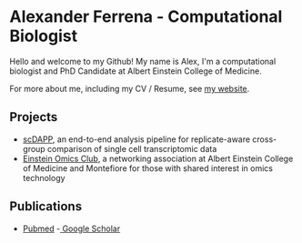 # Alexander Ferrena - Computational Biologist


Hello and welcome to my Github! My name is Alex, I'm a computational biologist and PhD Candidate at Albert Einstein College of Medicine.

For more about me, including my CV / Resume, see [my website](https://ferrenaalexander.github.io/).


## Projects

- [scDAPP](https://github.com/bioinfoDZ/scDAPP), an end-to-end analysis pipeline for replicate-aware cross-group comparison of single cell transcriptomic data
- [Einstein Omics Club](https://einsteinomics.github.io/), a networking association at Albert Einstein College of Medicine and Montefiore for those with shared interest in omics technology

## Publications

- [Pubmed](https://pubmed.ncbi.nlm.nih.gov/?term=Ferrena+A&sort=date)
-[ Google Scholar](https://scholar.google.com/citations?user=JxsoUUQAAAAJ&hl=en&authuser=1&oi=ao)
